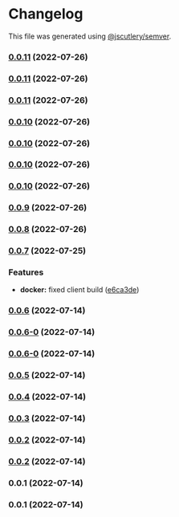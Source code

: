 # Changelog

This file was generated using [@jscutlery/semver](https://github.com/jscutlery/semver).

### [0.0.11](https://github.com/yurikrupnik/nx-go-playground/compare/users-client-0.0.10...users-client-0.0.11) (2022-07-26)

### [0.0.11](https://github.com/yurikrupnik/nx-go-playground/compare/users-client-0.0.10...users-client-0.0.11) (2022-07-26)

### [0.0.11](https://github.com/yurikrupnik/nx-go-playground/compare/users-client-0.0.10...users-client-0.0.11) (2022-07-26)

### [0.0.10](https://github.com/yurikrupnik/nx-go-playground/compare/users-client-0.0.9...users-client-0.0.10) (2022-07-26)

### [0.0.10](https://github.com/yurikrupnik/nx-go-playground/compare/users-client-0.0.9...users-client-0.0.10) (2022-07-26)

### [0.0.10](https://github.com/yurikrupnik/nx-go-playground/compare/users-client-0.0.9...users-client-0.0.10) (2022-07-26)

### [0.0.10](https://github.com/yurikrupnik/nx-go-playground/compare/users-client-0.0.9...users-client-0.0.10) (2022-07-26)

### [0.0.9](https://github.com/yurikrupnik/nx-go-playground/compare/users-client-0.0.8...users-client-0.0.9) (2022-07-26)

### [0.0.8](https://github.com/yurikrupnik/nx-go-playground/compare/users-client-0.0.7...users-client-0.0.8) (2022-07-26)

### [0.0.7](https://github.com/yurikrupnik/nx-go-playground/compare/users-client-0.0.6...users-client-0.0.7) (2022-07-25)


### Features

* **docker:** fixed client build ([e6ca3de](https://github.com/yurikrupnik/nx-go-playground/commit/e6ca3de7813e3d6a8ecd428fd83e53ae14ea391e))

### [0.0.6](https://github.com/yurikrupnik/nx-go-playground/compare/users-client-0.0.6-0...users-client-0.0.6) (2022-07-14)

### [0.0.6-0](https://github.com/yurikrupnik/nx-go-playground/compare/users-client-0.0.5...users-client-0.0.6-0) (2022-07-14)

### [0.0.6-0](https://github.com/yurikrupnik/nx-go-playground/compare/users-client-0.0.5...users-client-0.0.6-0) (2022-07-14)

### [0.0.5](https://github.com/yurikrupnik/nx-go-playground/compare/users-client-0.0.4...users-client-0.0.5) (2022-07-14)

### [0.0.4](https://github.com/yurikrupnik/nx-go-playground/compare/users-client-0.0.3...users-client-0.0.4) (2022-07-14)

### [0.0.3](https://github.com/yurikrupnik/nx-go-playground/compare/users-client-0.0.2...users-client-0.0.3) (2022-07-14)

### [0.0.2](https://github.com/yurikrupnik/nx-go-playground/compare/users-client-0.0.1...users-client-0.0.2) (2022-07-14)

### [0.0.2](https://github.com/yurikrupnik/nx-go-playground/compare/users-client-0.0.1...users-client-0.0.2) (2022-07-14)

### 0.0.1 (2022-07-14)

### 0.0.1 (2022-07-14)
